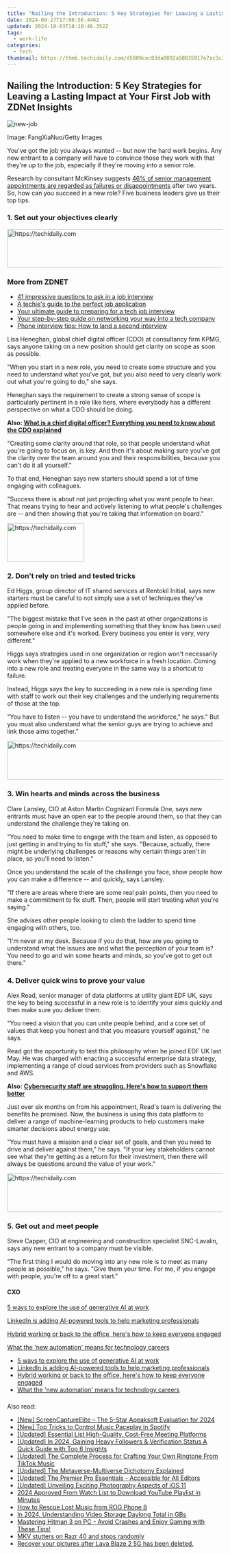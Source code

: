```yaml
---
title: "Nailing the Introduction: 5 Key Strategies for Leaving a Lasting Impact at Your First Job with ZDNet Insights"
date: 2024-09-27T17:08:56.446Z
updated: 2024-10-03T18:10:46.352Z
tags:
  - work-life
categories:
  - tech
thumbnail: https://thmb.techidaily.com/d5809cec83da0092a50835917e7ac3c3a1061e52f8ccc6c9a1b115c4c6f0d9e6.jpg
---
```


## Nailing the Introduction: 5 Key Strategies for Leaving a Lasting Impact at Your First Job with ZDNet Insights

![new-job](https://www.zdnet.com/a/img/resize/2405597e6283cdf8bc6e526ca1884e826645485c/2023/02/08/5e7b8a9a-6979-4f03-93a9-1939735a5c81/new-job.jpg?auto=webp&width=1280)

Image: FangXiaNuo/Getty Images

You've got the job you always wanted -- but now the hard work begins. Any new entrant to a company will have to convince those they work with that they're up to the job, especially if they're moving into a senior role. 

Research by consultant McKinsey suggests [46% of senior management appointments are regarded as failures or disappointments](https://www.mckinsey.com/capabilities/people-and-organizational-performance/our-insights/successfully-transitioning-to-new-leadership-roles) after two years. So, how can you succeed in a new role? Five business leaders give us their top tips.

### 1\. Set out your objectives clearly

<!-- affiliate ads begin -->
<a href="https://appsumo.8odi.net/c/5597632/2105866/7443" target="_top" id="2105866">
  <img src="//a.impactradius-go.com/display-ad/7443-2105866" border="0" alt="https://techidaily.com" width="728" height="90"/>
</a>
<img height="0" width="0" src="https://appsumo.8odi.net/i/5597632/2105866/7443" style="position:absolute;visibility:hidden;" border="0" />
<!-- affiliate ads end -->

### More from **ZDNET**

* [41 impressive questions to ask in a job interview](https://www.zdnet.com/article/questions-to-ask-in-an-interview/)
* [A techie's guide to the perfect job application](https://www.zdnet.com/article/tech-job-application-guide/)
* [Your ultimate guide to preparing for a tech job interview](https://www.zdnet.com/article/tech-job-interview-tips/)
* [Your step-by-step guide on networking your way into a tech company](https://www.zdnet.com/article/tech-company-networking-tips/)
* [Phone interview tips: How to land a second interview](https://www.zdnet.com/article/interview-tips-recent-grads/)

Lisa Heneghan, global chief digital officer (CDO) at consultancy firm KPMG, says anyone taking on a new position should get clarity on scope as soon as possible.

"When you start in a new role, you need to create some structure and you need to understand what you've got, but you also need to very clearly work out what you're going to do," she says.

Heneghan says the requirement to create a strong sense of scope is particularly pertinent in a role like hers, where everybody has a different perspective on what a CDO should be doing. 

**Also: [What is a chief digital officer? Everything you need to know about the CDO explained](https://www.zdnet.com/article/what-is-a-chief-digital-officer-everything-you-need-to-know-about-the-cdo/)**

"Creating some clarity around that role, so that people understand what you're going to focus on, is key. And then it's about making sure you've got the clarity over the team around you and their responsibilities, because you can't do it all yourself."

To that end, Heneghan says new starters should spend a lot of time engaging with colleagues.

"Success there is about not just projecting what you want people to hear. That means trying to hear and actively listening to what people's challenges are -- and then showing that you're taking that information on board." 

<!-- affiliate ads begin -->
<a href="https://aligracehair.sjv.io/c/5597632/2135353/19272" target="_top" id="2135353">
  <img src="//a.impactradius-go.com/display-ad/19272-2135353" border="0" alt="https://techidaily.com" width="180" height="90"/>
</a>
<img height="0" width="0" src="https://aligracehair.sjv.io/i/5597632/2135353/19272" style="position:absolute;visibility:hidden;" border="0" />
<!-- affiliate ads end -->

### 2\. Don't rely on tried and tested tricks

Ed Higgs, group director of IT shared services at Rentokil Initial, says new starters must be careful to not simply use a set of techniques they've applied before. 

"The biggest mistake that I've seen in the past at other organizations is people going in and implementing something that they know has been used somewhere else and it's worked. Every business you enter is very, very different."

Higgs says strategies used in one organization or region won't necessarily work when they're applied to a new workforce in a fresh location. Coming into a new role and treating everyone in the same way is a shortcut to failure.

Instead, Higgs says the key to succeeding in a new role is spending time with staff to work out their key challenges and the underlying requirements of those at the top.

"You have to listen -- you have to understand the workforce," he says." But you must also understand what the senior guys are trying to achieve and link those aims together."

<!-- affiliate ads begin -->
<a href="https://dhgate.sjv.io/c/5597632/1175223/12108" target="_top" id="1175223">
  <img src="//a.impactradius-go.com/display-ad/12108-1175223" border="0" alt="https://techidaily.com" width="728" height="90"/>
</a>
<img height="0" width="0" src="https://dhgate.sjv.io/i/5597632/1175223/12108" style="position:absolute;visibility:hidden;" border="0" />
<!-- affiliate ads end -->

### 3\. Win hearts and minds across the business

Clare Lansley, CIO at Aston Martin Cognizant Formula One, says new entrants must have an open ear to the people around them, so that they can understand the challenge they're taking on.

"You need to make time to engage with the team and listen, as opposed to just getting in and trying to fix stuff," she says. "Because, actually, there might be underlying challenges or reasons why certain things aren't in place, so you'll need to listen." 

Once you understand the scale of the challenge you face, show people how you can make a difference -- and quickly, says Lansley.

"If there are areas where there are some real pain points, then you need to make a commitment to fix stuff. Then, people will start trusting what you're saying." 

She advises other people looking to climb the ladder to spend time engaging with others, too.

"I'm never at my desk. Because if you do that, how are you going to understand what the issues are and what the perception of your team is? You need to go and win some hearts and minds, so you've got to get out there."

### 4\. Deliver quick wins to prove your value

Alex Read, senior manager of data platforms at utility giant EDF UK, says the key to being successful in a new role is to identify your aims quickly and then make sure you deliver them. 

"You need a vision that you can unite people behind, and a core set of values that keep you honest and that you measure yourself against," he says.

Read got the opportunity to test this philosophy when he joined EDF UK last May. He was charged with enacting a successful enterprise data strategy, implementing a range of cloud services from providers such as Snowflake and AWS.

**Also:** [**Cybersecurity staff are struggling. Here's how to support them better**](https://www.zdnet.com/home-and-office/work-life/cybersecurity-staff-are-struggling-heres-how-to-support-them-better/)

Just over six months on from his appointment, Read's team is delivering the benefits he promised. Now, the business is using this data platform to deliver a range of machine-learning products to help customers make smarter decisions about energy use.

"You must have a mission and a clear set of goals, and then you need to drive and deliver against them," he says. "If your key stakeholders cannot see what they're getting as a return for their investment, then there will always be questions around the value of your work."

<!-- affiliate ads begin -->
<a href="https://aligracehair.sjv.io/c/5597632/1885947/19272" target="_top" id="1885947">
  <img src="//a.impactradius-go.com/display-ad/19272-1885947" border="0" alt="https://techidaily.com" width="728" height="90"/>
</a>
<img height="0" width="0" src="https://aligracehair.sjv.io/i/5597632/1885947/19272" style="position:absolute;visibility:hidden;" border="0" />
<!-- affiliate ads end -->

### 5\. Get out and meet people

Steve Capper, CIO at engineering and construction specialist SNC-Lavalin, says any new entrant to a company must be visible.

"The first thing I would do moving into any new role is to meet as many people as possible," he says. "Give them your time. For me, if you engage with people, you're off to a great start."

#### CXO

[5 ways to explore the use of generative AI at work](https://www.zdnet.com/article/6-ways-business-leaders-are-exploring-generative-ai-at-work/ "5 ways to explore the use of generative AI at work")

[LinkedIn is adding AI-powered tools to help marketing professionals](https://www.zdnet.com/article/linkedin-is-adding-ai-powered-tools-to-help-marketing-professionals/ "LinkedIn is adding AI-powered tools to help marketing professionals")

[Hybrid working or back to the office, here's how to keep everyone engaged](https://www.zdnet.com/article/hybrid-working-or-back-to-the-office-heres-how-to-keep-everyone-engaged/ "Hybrid working or back to the office, here's how to keep everyone engaged")

[What the 'new automation' means for technology careers](https://www.zdnet.com/article/what-the-new-automation-means-for-technology-careers/ "What the 'new automation' means for technology careers")

* [5 ways to explore the use of generative AI at work](https://www.zdnet.com/article/6-ways-business-leaders-are-exploring-generative-ai-at-work/ "5 ways to explore the use of generative AI at work")
* [LinkedIn is adding AI-powered tools to help marketing professionals](https://www.zdnet.com/article/linkedin-is-adding-ai-powered-tools-to-help-marketing-professionals/ "LinkedIn is adding AI-powered tools to help marketing professionals")
* [Hybrid working or back to the office, here's how to keep everyone engaged](https://www.zdnet.com/article/hybrid-working-or-back-to-the-office-heres-how-to-keep-everyone-engaged/ "Hybrid working or back to the office, here's how to keep everyone engaged")
* [What the 'new automation' means for technology careers](https://www.zdnet.com/article/what-the-new-automation-means-for-technology-careers/ "What the 'new automation' means for technology careers")

###

<ins class="adsbygoogle"
     style="display:block"
     data-ad-format="autorelaxed"
     data-ad-client="ca-pub-7571918770474297"
     data-ad-slot="1223367746"></ins>

<ins class="adsbygoogle"
     style="display:block"
     data-ad-client="ca-pub-7571918770474297"
     data-ad-slot="8358498916"
     data-ad-format="auto"
     data-full-width-responsive="true"></ins>

<span class="atpl-alsoreadstyle">Also read:</span>
<div><ul>
<li><a href="https://screen-video-capture.techidaily.com/new-screencaptureelite-the-5-star-apeaksoft-evaluation-for-2024/"><u>[New] ScreenCaptureElite – The 5-Star Apeaksoft Evaluation for 2024</u></a></li>
<li><a href="https://some-tips.techidaily.com/new-top-tricks-to-control-music-paceplay-in-spotify/"><u>[New] Top Tricks to Control Music Paceplay in Spotify</u></a></li>
<li><a href="https://video-screen-grab.techidaily.com/updated-essential-list-high-quality-cost-free-meeting-platforms/"><u>[Updated] Essential List High-Quality, Cost-Free Meeting Platforms</u></a></li>
<li><a href="https://instagram-clips.techidaily.com/updated-in-2024-gaining-heavy-followers-and-verification-status-a-quick-guide-with-top-6-insights/"><u>[Updated] In 2024, Gaining Heavy Followers & Verification Status A Quick Guide with Top 6 Insights</u></a></li>
<li><a href="https://some-tips.techidaily.com/updated-the-complete-process-for-crafting-your-own-ringtone-from-tiktok-music/"><u>[Updated] The Complete Process for Crafting Your Own Ringtone From TikTok Music</u></a></li>
<li><a href="https://some-skills.techidaily.com/updated-the-metaverse-multiverse-dichotomy-explained/"><u>[Updated] The Metaverse-Multiverse Dichotomy Explained</u></a></li>
<li><a href="https://some-tips.techidaily.com/updated-the-premier-pro-essentials-accessible-for-all-editors/"><u>[Updated] The Premier Pro Essentials - Accessible for All Editors</u></a></li>
<li><a href="https://some-tips.techidaily.com/updated-unveiling-exciting-photography-aspects-of-ios-11/"><u>[Updated] Unveiling Exciting Photography Aspects of iOS 11</u></a></li>
<li><a href="https://youtube-stream.techidaily.com/2024-approved-from-watch-list-to-download-youtube-playlist-in-minutes/"><u>2024 Approved From Watch List to Download YouTube Playlist in Minutes</u></a></li>
<li><a href="https://blog-min.techidaily.com/how-to-rescue-lost-music-from-rog-phone-8-by-fonelab-android-recover-music/"><u>How to Rescue Lost Music from ROG Phone 8</u></a></li>
<li><a href="https://some-tips.techidaily.com/in-2024-understanding-video-storage-daylong-total-in-gbs/"><u>In 2024, Understanding Video Storage Daylong Total in GBs</u></a></li>
<li><a href="https://win-able.techidaily.com/mastering-hitman-3-on-pc-avoid-crashes-and-enjoy-gaming-with-these-tips/"><u>Mastering Hitman 3 on PC - Avoid Crashes and Enjoy Gaming with These Tips!</u></a></li>
<li><a href="https://review-topics.techidaily.com/mkv-stutters-on-razr-40-and-stops-randomly-by-aiseesoft-video-converter-play-mkv-on-android/"><u>MKV stutters on Razr 40 and stops randomly</u></a></li>
<li><a href="https://review-topics.techidaily.com/recover-your-pictures-after-lava-blaze-2-5g-has-been-deleted-by-fonelab-android-recover-pictures/"><u>Recover your pictures after Lava Blaze 2 5G has been deleted.</u></a></li>
</ul></div>

